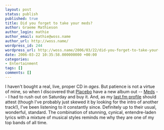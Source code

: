 ```yaml
---
layout: post
status: publish
published: true
title: Did you forget to take your meds?
author: Graeme Mathieson
author_login: mathie
author_email: mathie@woss.name
author_url: http://woss.name/
wordpress_id: 244
wordpress_url: http://woss.name/2006/03/22/did-you-forget-to-take-your-meds/
date: 2006-03-22 10:35:58.000000000 +00:00
categories:
- Entertainment
tags: []
comments: []
---
```

I haven't bought a real, live, proper CD in *ages*.  But patience is not a virtue of mine, so when I discovered that [Placebo](http:&#47;&#47;www.placeboworld.co.uk&#47;) have a new album out -- [Meds](http:&#47;&#47;www.amazon.co.uk&#47;exec&#47;obidos&#47;ASIN&#47;B000E5L8BG&#47;mathieoftheen-21) -- I had to rush out on Saturday and buy it.  And, as my [last.fm profile](http:&#47;&#47;www.last.fm&#47;user&#47;mathie_wossname) should attest (though I've probably just skewed it by looking for the intro of another track!), I've been listening to it constantly since.  Definitely up to their usual, wonderful, standard.  The combination of stunning, cynical, entendre-laden lyrics with a mixture of musical styles reminds me why they are one of my top bands of all time.
